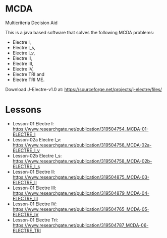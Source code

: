 # MCDA
Multicriteria Decision Aid

This is a java based software that solves the following MCDA problems: 

* Electre I, 
* Electre I_s, 
* Electre I_v, 
* Electre II, 
* Electre III, 
* Electre IV, 
* Electre TRI and 
* Electre TRI ME.

Download J-Electre-v1.0 at: https://sourceforge.net/projects/j-electre/files/

# Lessons

* Lesson-01  Electre I:   https://www.researchgate.net/publication/319504754_MCDA-01-ELECTRE_I
* Lesson-02a Electre I_v: https://www.researchgate.net/publication/319504756_MCDA-02a-ELECTRE_I_v
* Lesson-02b Electre I_s: https://www.researchgate.net/publication/319504758_MCDA-02b-ELECTRE_I_s
* Lesson-01  Electre II:  https://www.researchgate.net/publication/319504875_MCDA-03-ELECTRE_II
* Lesson-01  Electre III: https://www.researchgate.net/publication/319504879_MCDA-04-ELECTRE_III
* Lesson-01  Electre IV:  https://www.researchgate.net/publication/319504765_MCDA-05-ELECTRE_IV
* Lesson-01  Electre Tri: https://www.researchgate.net/publication/319504787_MCDA-06-ELECTRE_TRI
